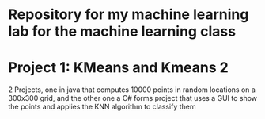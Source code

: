 # Repository for my machine learning lab for the machine learning class

# Project 1: KMeans and Kmeans 2
2 Projects, one in java that computes 10000 points in random locations on a 300x300 grid, and the other one a C# forms project that uses a GUI to show the points and applies the KNN algorithm to classify them

